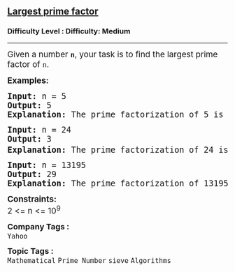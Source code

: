 <h2><a href="https://www.geeksforgeeks.org/problems/largest-prime-factor2601/1?itm_source=geeksforgeeks&itm_medium=article&itm_campaign=practice_card">Largest prime factor</a></h2><h3>Difficulty Level : Difficulty: Medium</h3><hr><div class="problems_problem_content__Xm_eO"><p><span style="font-size: 14pt;">Given a number <strong><code>n</code></strong>, your task is to find the largest prime factor of <code>n</code>.</span></p>
<p><span style="font-size: 14pt;"><strong>Examples:</strong></span></p>
<pre><span style="font-size: 14pt;"><strong>Input: </strong>n = 5
<strong>Output: </strong>5
<strong>Explanation: </strong>The prime factorization of 5 is just 5. Therefore, the largest prime factor is 5.</span></pre>
<pre><span style="font-size: 14pt;"><strong>Input: </strong>n = 24
<strong>Output: </strong>3
<strong>Explanation: </strong>The prime factorization of 24 is <span class="katex"><span class="katex-mathml">2<sup>3</sup>×3</span></span>. Among the prime factors (2, 3), the largest is 3.</span></pre>
<pre><span style="font-size: 14pt;"><strong>Input: </strong>n = 13195
<strong>Output: </strong>29
<strong>Explanation: </strong>The prime factorization of 13195 is <span class="katex"><span class="katex-mathml">5×7×13×29</span></span>. The largest prime factor is 29.</span></pre>
<p><span style="font-size: 14pt;"><strong>Constraints:</strong></span><br><span style="font-size: 14pt;">2 &lt;= n &lt;= 10<sup>9</sup></span></p></div><p><span style=font-size:18px><strong>Company Tags : </strong><br><code>Yahoo</code>&nbsp;<br><p><span style=font-size:18px><strong>Topic Tags : </strong><br><code>Mathematical</code>&nbsp;<code>Prime Number</code>&nbsp;<code>sieve</code>&nbsp;<code>Algorithms</code>&nbsp;